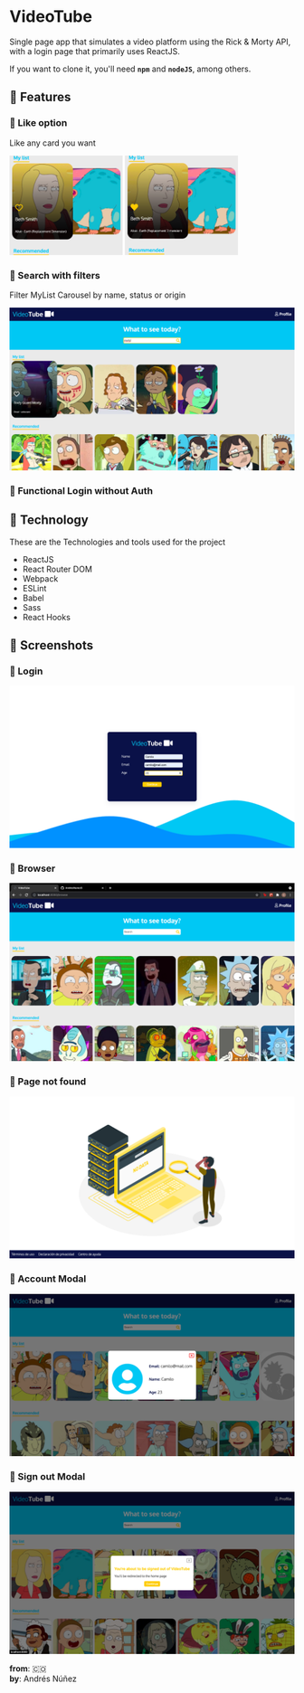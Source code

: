 # VideoTube

Single page app that simulates a video platform using the Rick & Morty API, with a login page that primarily uses ReactJS.

If you want to clone it, you'll need **`npm`** and **`nodeJS`**, among others.

## 🔹 Features

### 🔸 Like option

Like any card you want

<img src="./ReadmeImages/ImgLike1.png" alt="drawing" width="200"/>

<img src="./ReadmeImages/ImgLike2.png" alt="drawing" width="200"/>

### 🔸 Search with filters

Filter MyList Carousel by name, status or origin

![Login](./ReadmeImages/ImgSearch.png)

### 🔸 Functional Login without Auth

## 🔹 Technology

These are the Technologies and tools used for the project

- ReactJS
- React Router DOM
- Webpack
- ESLint
- Babel
- Sass
- React Hooks

## 🔹 Screenshots

### 🔸 Login

![Login](./ReadmeImages/ImgLogin.png)

### 🔸 Browser

![Login](./ReadmeImages/ImgBrowse.png)

### 🔸 Page not found

![Login](./ReadmeImages/ImgPageNotFound.png)

### 🔸 Account Modal

![Login](./ReadmeImages/ImgAccountModal.png)

### 🔸 Sign out Modal

![Login](./ReadmeImages/ImgSignoutModal.png)

**from**: 🇨🇴  
**by**: Andrés Núñez
